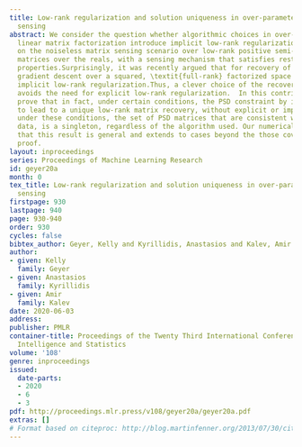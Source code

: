 ```yaml
---
title: Low-rank regularization and solution uniqueness in over-parameterized matrix
  sensing
abstract: We consider the question whether algorithmic choices in over-parameterized
  linear matrix factorization introduce implicit low-rank regularization.We focus
  on the noiseless matrix sensing scenario over low-rank positive semi-definite (PSD)
  matrices over the reals, with a sensing mechanism that satisfies restricted isometry
  properties.Surprisingly, it was recently argued that for recovery of PSD matrices,
  gradient descent over a squared, \textit{full-rank} factorized space introduces
  implicit low-rank regularization.Thus, a clever choice of the recovery algorithm
  avoids the need for explicit low-rank regularization.  In this contribution, we
  prove that in fact, under certain conditions, the PSD constraint by itself is sufficient
  to lead to a unique low-rank matrix recovery, without explicit or implicit regularization.Therefore,
  under these conditions, the set of PSD matrices that are consistent with the observed
  data, is a singleton, regardless of the algorithm used. Our numerical study indicates
  that this result is general and extends to cases beyond the those covered by the
  proof.
layout: inproceedings
series: Proceedings of Machine Learning Research
id: geyer20a
month: 0
tex_title: Low-rank regularization and solution uniqueness in over-parameterized matrix
  sensing
firstpage: 930
lastpage: 940
page: 930-940
order: 930
cycles: false
bibtex_author: Geyer, Kelly and Kyrillidis, Anastasios and Kalev, Amir
author:
- given: Kelly
  family: Geyer
- given: Anastasios
  family: Kyrillidis
- given: Amir
  family: Kalev
date: 2020-06-03
address: 
publisher: PMLR
container-title: Proceedings of the Twenty Third International Conference on Artificial
  Intelligence and Statistics
volume: '108'
genre: inproceedings
issued:
  date-parts:
  - 2020
  - 6
  - 3
pdf: http://proceedings.mlr.press/v108/geyer20a/geyer20a.pdf
extras: []
# Format based on citeproc: http://blog.martinfenner.org/2013/07/30/citeproc-yaml-for-bibliographies/
---
```

